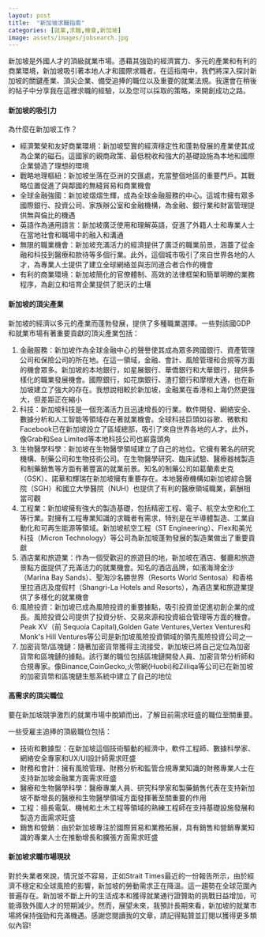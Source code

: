 ```yaml
---
layout: post
title:  "新加坡求職指南"
categories: [就業,求職,機會,新加坡]
image: assets/images/jobsearch.jpg
---
```

新加坡是外國人才的頂級就業市場。憑藉其強勁的經濟實力、多元的產業和有利的商業環境，新加坡吸引著本地人才和國際求職者。在這指南中，我們將深入探討新加坡的關鍵產業、頂尖企業、備受追捧的職位以及重要的就業法規。我還會在稍後的帖子中分享我在這裡求職的經驗，以及您可以採取的策略，來開創成功之路。

#### 新加坡的吸引力

為什麼在新加坡工作？
+ 經濟繁榮和友好商業環境：新加坡堅實的經濟穩定性和蓬勃發展的產業使其成為企業的磁石。這國家的親商政策、最低稅收和強大的基礎設施為本地和國際企業營造了理想的環境
+ 戰略地理樞紐：新加坡坐落在亞洲的交匯處，充當整個地區的重要門戶。其戰略位置促進了與鄰國的無縫貿易和商業機會
+ 全球金融強國：新加坡熠熠生輝，成為全球金融服務的中心。這城市擁有眾多國際銀行、投資公司、家族辦公室和金融機構，為金融、銀行業和財富管理提供無與倫比的機遇
+ 英語作為通用語言：新加坡廣泛使用和理解英語，促進了外籍人士和專業人士在當地社會和職場中的融入和溝通
+ 無限的職業機會：新加坡充滿活力的經濟提供了廣泛的職業前景，涵蓋了從金融和科技到醫療和款待等多個行業。此外，這個城市吸引了來自世界各地的人才，為專業人士提供了建立全球網絡並與志同道合者合作的機會
+ 有利的商業環境：新加坡簡化的官僚體制、高效的法律框架和簡單明瞭的業務程序，為創立和培育企業提供了肥沃的土壤

#### 新加坡的頂尖產業

新加坡的經濟以多元的產業而蓬勃發展，提供了多種職業選擇。一些對該國GDP和就業市場有著重要貢獻的頂尖產業包括：
1. 金融服務：新加坡作為全球金融中心的聲譽使其成為眾多跨國銀行、資產管理公司和保險公司的所在地。在這一領域，金融、會計、風險管理和合規等方面的機會眾多。新加坡的本地銀行，如星展銀行、華僑銀行和大華銀行，提供多樣化的職業發展機會。國際銀行，如花旗銀行、渣打銀行和摩根大通，也在新加坡建立了強大的存在。我想說相較於新加坡，金融業在香港和上海仍然更強大，但差距正在縮小
2. 科技：新加坡科技是一個充滿活力且迅速增長的行業。軟件開發、網絡安全、數據分析和人工智能等領域存在著就業機會。全球科技巨頭如谷歌、微軟和Facebook已在新加坡設立了區域總部，吸引了來自世界各地的人才。此外，像Grab和Sea Limited等本地科技公司也嶄露頭角
3. 生物醫學科學：新加坡在生物醫學領域建立了自己的地位。它擁有著名的研究機構、制藥公司和生物技術公司。在生物醫學研究、臨床試驗、醫療器械製造和制藥銷售等方面有著豐富的就業前景。知名的制藥公司如葛蘭素史克（GSK）、諾華和輝瑞在新加坡擁有重要存在。本地醫療機構如新加坡綜合醫院（SGH）和國立大學醫院（NUH）也提供了有利的醫療領域職業，薪酬相當可觀
4. 工程業：新加坡擁有強大的製造基礎，包括精密工程、電子、航空太空和化工等行業。對擁有工程專業知識的求職者有需求，特別是在半導體製造、工業自動化和可再生能源等領域。新加坡航空工程（ST Engineering）、Flex和美光科技（Micron Technology）等公司為新加坡蓬勃發展的製造業做出了重要貢獻
5. 酒店業和旅遊業：作為一個受歡迎的旅遊目的地，新加坡在酒店、餐廳和旅遊景點方面提供了充滿活力的就業機會。知名的酒店品牌，如濱海灣金沙（Marina Bay Sands）、聖淘沙名勝世界（Resorts World Sentosa）和香格里拉酒店及度假村（Shangri-La Hotels and Resorts），為酒店業和旅遊業提供了多樣化的就業機會
6. 風險投資：新加坡已成為風險投資的重要據點，吸引投資並促進初創企業的成長。風險投資公司提供了投資分析、交易來源和投資組合管理等方面的機會。Peak XV（前 Sequoia Capital),Golden Gate Ventures,Vertex Ventures和Monk's Hill Ventures等公司是新加坡風險投資領域的領先風險投資公司之一
7. 加密貨幣/區塊鏈：隨著加密貨幣獲得主流接受，新加坡已將自己定位為加密貨幣和區塊鏈的據點。該行業的職位包括區塊鏈開發人員、加密貨幣分析師和合規專家。像Binance,CoinGecko,火幣網(Huobi)和Zilliqa等公司已在新加坡的加密貨幣和區塊鏈生態系統中建立了自己的地位

#### 高需求的頂尖職位

要在新加坡競爭激烈的就業市場中脫穎而出，了解目前需求旺盛的職位至關重要。

一些受雇主追捧的頂級職位包括：
+ 技術和數據型：在新加坡這個技術驅動的經濟中，軟件工程師、數據科學家、網絡安全專家和UX/UI設計師需求旺盛
+ 財務和會計：擁有風險管理、財務分析和監管合規專業知識的財務專業人士在支持新加坡金融業方面需求旺盛
+ 醫療和生物醫學科學：醫療專業人員、研究科學家和製藥銷售代表在支持新加坡不斷增長的醫療和生物醫學領域方面發揮著至關重要的作用
+ 工程：擅長電氣、機械和土木工程等領域的熟練工程師在支持基礎設施發展和製造方面需求旺盛
+ 銷售和營銷：由於新加坡專注於國際貿易和業務拓展，具有銷售和營銷專業知識的專業人士在推動增長和擴張方面需求旺盛

#### 新加坡求職市場現狀

對於失業者來說，情況並不容易，正如Strait Times最近的一份報告所示，由於經濟不穩定和全球風險的影響，新加坡的勞動需求正在降溫。這一趨勢在全球范圍內普遍存在。新加坡不斷上升的生活成本和獲得就業通行證贊助的挑戰日益增加，可能導致外國人才的短期減少。然而，展望未來，我預計長期來看，新加坡的就業市場將保持強勁和充滿機遇。感謝您閱讀我的文章，請記得點贊並訂閱以獲得更多類似內容!



